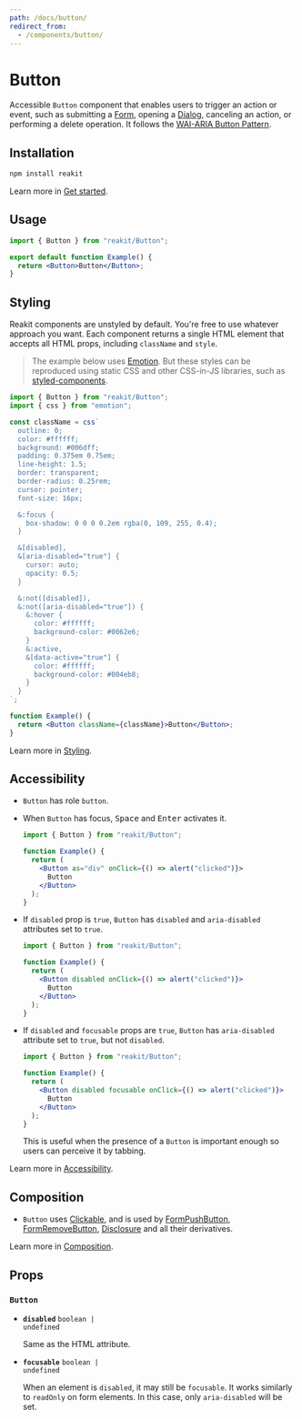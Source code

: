```yaml
---
path: /docs/button/
redirect_from:
  - /components/button/
---
```


# Button

Accessible `Button` component that enables users to trigger an action or event, such as submitting a [Form](/docs/form/), opening a [Dialog](/docs/dialog/), canceling an action, or performing a delete operation. It follows the [WAI-ARIA Button Pattern](https://www.w3.org/TR/wai-aria-practices/#button).

<carbon-ad></carbon-ad>

## Installation

```sh
npm install reakit
```

Learn more in [Get started](/docs/get-started/).

## Usage

```jsx
import { Button } from "reakit/Button";

export default function Example() {
  return <Button>Button</Button>;
}
```

## Styling

Reakit components are unstyled by default. You're free to use whatever approach you want. Each component returns a single HTML element that accepts all HTML props, including `className` and `style`.

> The example below uses [Emotion](https://emotion.sh/docs/introduction). But these styles can be reproduced using static CSS and other CSS-in-JS libraries, such as [styled-components](https://styled-components.com/).

```jsx unstyled
import { Button } from "reakit/Button";
import { css } from "emotion";

const className = css`
  outline: 0;
  color: #ffffff;
  background: #006dff;
  padding: 0.375em 0.75em;
  line-height: 1.5;
  border: transparent;
  border-radius: 0.25rem;
  cursor: pointer;
  font-size: 16px;

  &:focus {
    box-shadow: 0 0 0 0.2em rgba(0, 109, 255, 0.4);
  }

  &[disabled],
  &[aria-disabled="true"] {
    cursor: auto;
    opacity: 0.5;
  }

  &:not([disabled]),
  &:not([aria-disabled="true"]) {
    &:hover {
      color: #ffffff;
      background-color: #0062e6;
    }
    &:active,
    &[data-active="true"] {
      color: #ffffff;
      background-color: #004eb8;
    }
  }
`;

function Example() {
  return <Button className={className}>Button</Button>;
}
```

Learn more in [Styling](/docs/styling/).

## Accessibility

- `Button` has role `button`.
- When `Button` has focus, <kbd>Space</kbd> and <kbd>Enter</kbd> activates it.

  <!-- eslint-disable no-alert -->

  ```jsx
  import { Button } from "reakit/Button";

  function Example() {
    return (
      <Button as="div" onClick={() => alert("clicked")}>
        Button
      </Button>
    );
  }
  ```

- If `disabled` prop is `true`, `Button` has `disabled` and `aria-disabled` attributes set to `true`.

  <!-- eslint-disable no-alert -->

  ```jsx
  import { Button } from "reakit/Button";

  function Example() {
    return (
      <Button disabled onClick={() => alert("clicked")}>
        Button
      </Button>
    );
  }
  ```

- If `disabled` and `focusable` props are `true`, `Button` has `aria-disabled` attribute set to `true`, but not `disabled`.

  <!-- eslint-disable no-alert -->

  ```jsx
  import { Button } from "reakit/Button";

  function Example() {
    return (
      <Button disabled focusable onClick={() => alert("clicked")}>
        Button
      </Button>
    );
  }
  ```

  This is useful when the presence of a `Button` is important enough so users can perceive it by tabbing.

Learn more in [Accessibility](/docs/accessibility/).

## Composition

- `Button` uses [Clickable](/docs/clickable/), and is used by [FormPushButton](/docs/form/), [FormRemoveButton](/docs/form/), [Disclosure](/docs/disclosure/) and all their derivatives.

Learn more in [Composition](/docs/composition/#props-hooks).

## Props

<!-- Automatically generated -->

### `Button`

- **`disabled`**
  <code>boolean | undefined</code>

  Same as the HTML attribute.

- **`focusable`**
  <code>boolean | undefined</code>

  When an element is `disabled`, it may still be `focusable`. It works
similarly to `readOnly` on form elements. In this case, only
`aria-disabled` will be set.
